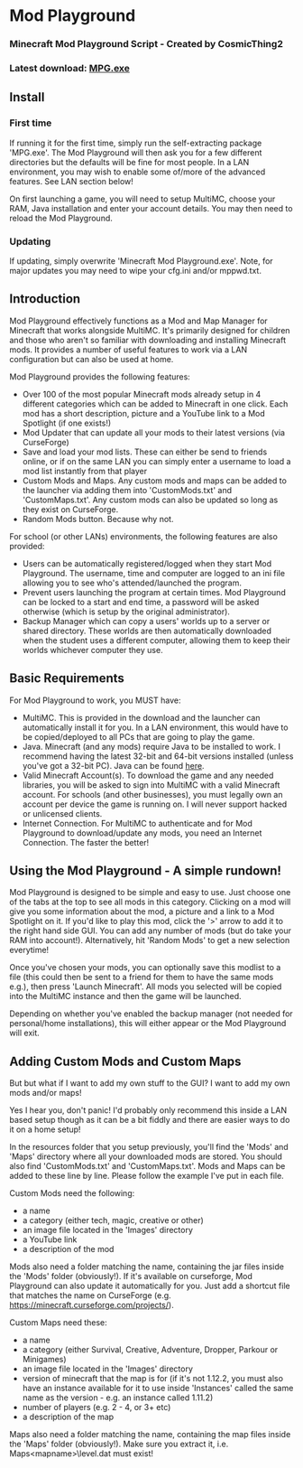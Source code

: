 # Mod Playground

### Minecraft Mod Playground Script - Created by CosmicThing2
### Latest download: [MPG.exe](https://github.com/CosmicThing2/Mod-Playground/raw/master/Install/MPG.exe)

## Install
### First time
If running it for the first time, simply run the self-extracting package 'MPG.exe'. The Mod Playground will then ask you for a few different directories but the defaults will be fine for most people. In a LAN environment, you may wish to enable some of/more of the advanced features. See LAN section below!

On first launching a game, you will need to setup MultiMC, choose your RAM, Java installation and enter your account details. You may then need to reload the Mod Playground.

### Updating
If updating, simply overwrite 'Minecraft Mod Playground.exe'. Note, for major updates you may need to wipe your cfg.ini and/or mppwd.txt.

## Introduction

Mod Playground effectively functions as a Mod and Map Manager for Minecraft that works alongside MultiMC. It's primarily designed for children and those who aren't so familiar with downloading and installing Minecraft mods. It provides a number of useful features to work via a LAN configuration but can also be used at home.

Mod Playground provides the following features:
- Over 100 of the most popular Minecraft mods already setup in 4 different categories which can be added to Minecraft in one click. Each mod has a short description, picture and a YouTube link to a Mod Spotlight (if one exists!)
- Mod Updater that can update all your mods to their latest versions (via CurseForge)
- Save and load your mod lists. These can either be send to friends online, or if on the same LAN you can simply enter a username to load a mod list instantly from that player
- Custom Mods and Maps. Any custom mods and maps can be added to the launcher via adding them into 'CustomMods.txt' and 'CustomMaps.txt'. Any custom mods can also be updated so long as they exist on CurseForge.
- Random Mods button. Because why not.

For school (or other LANs) environments, the following features are also provided:
- Users can be automatically registered/logged when they start Mod Playground. The username, time and computer are logged to an ini file allowing you to see who's attended/launched the program.
- Prevent users launching the program at certain times. Mod Playground can be locked to a start and end time, a password will be asked otherwise (which is setup by the original administrator).
- Backup Manager which can copy a users' worlds up to a server or shared directory. These worlds are then automatically downloaded when the student uses a different computer, allowing them to keep their worlds whichever computer they use.

## Basic Requirements

For Mod Playground to work, you MUST have:
- MultiMC. This is provided in the download and the launcher can automatically install it for you. In a LAN environment, this would have to be copied/deployed to all PCs that are going to play the game.
- Java. Minecraft (and any mods) require Java to be installed to work. I recommend having the latest 32-bit and 64-bit versions installed (unless you've got a 32-bit PC). Java can be found [here](https://www.java.com/en/download/manual.jsp).
- Valid Minecraft Account(s). To download the game and any needed libraries, you will be asked to sign into MultiMC with a valid Minecraft account. For schools (and other businesses), you must legally own an account per device the game is running on. I will never support hacked or unlicensed clients.
- Internet Connection. For MultiMC to authenticate and for Mod Playground to download/update any mods, you need an Internet Connection. The faster the better!

## Using the Mod Playground - A simple rundown!

Mod Playground is designed to be simple and easy to use. Just choose one of the tabs at the top to see all mods in this category. Clicking on a mod will give you some information about the mod, a picture and a link to a Mod Spotlight on it. If you'd like to play this mod, click the '>' arrow to add it to the right hand side GUI. You can add any number of mods (but do take your RAM into account!). Alternatively, hit 'Random Mods' to get a new selection everytime!

Once you've chosen your mods, you can optionally save this modlist to a file (this could then be sent to a friend for them to have the same mods e.g.), then press 'Launch Minecraft'. All mods you selected will be copied into the MultiMC instance and then the game will be launched.

Depending on whether you've enabled the backup manager (not needed for personal/home installations), this will either appear or the Mod Playground will exit.

## Adding Custom Mods and Custom Maps

But but what if I want to add my own stuff to the GUI? I want to add my own mods and/or maps!

Yes I hear you, don't panic! I'd probably only recommend this inside a LAN based setup though as it can be a bit fiddly and there are easier ways to do it on a home setup!

In the resources folder that you setup previously, you'll find the 'Mods' and 'Maps' directory where all your downloaded mods are stored. You should also find 'CustomMods.txt' and 'CustomMaps.txt'. Mods and Maps can be added to these line by line. Please follow the example I've put in each file. 

Custom Mods need the following:
- a name
- a category (either tech, magic, creative or other)
- an image file located in the 'Images' directory
- a YouTube link
- a description of the mod

Mods also need a folder matching the name, containing the jar files inside the 'Mods' folder (obviously!). If it's available on curseforge, Mod Playground can also update it automatically for you. Just add a shortcut file that matches the name on CurseForge (e.g. https://minecraft.curseforge.com/projects/<NAME>).

Custom Maps need these:
- a name
- a category (either Survival, Creative, Adventure, Dropper, Parkour or Minigames)
- an image file located in the 'Images' directory
- version of minecraft that the map is for (if it's not 1.12.2, you must also have an instance available for it to use inside 'Instances' called the same name as the version - e.g. an instance called 1.11.2)
- number of players (e.g. 2 - 4, or 3+ etc)
- a description of the map

Maps also need a folder matching the name, containing the map files inside the 'Maps' folder (obviously!). Make sure you extract it, i.e. Maps\<mapname>\level.dat must exist!
